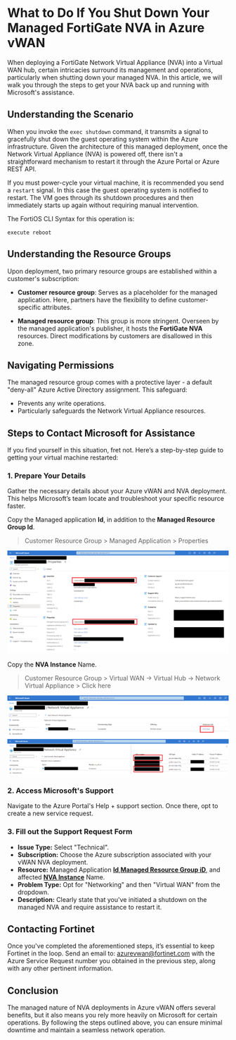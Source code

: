 # What to Do If You Shut Down Your Managed FortiGate NVA in Azure vWAN

When deploying a FortiGate Network Virtual Appliance (NVA) into a Virtual WAN hub, certain intricacies surround its management and operations, particularly when shutting down your managed NVA. In this article, we will walk you through the steps to get your NVA back up and running with Microsoft's assistance.

## Understanding the Scenario

When you invoke the `exec shutdown` command, it transmits a signal to gracefully shut down the guest operating system within the Azure infrastructure. Given the architecture of this managed deployment, once the Network Virtual Appliance (NVA) is powered off, there isn't a straightforward mechanism to restart it through the Azure Portal or Azure REST API.

If you must power-cycle your virtual machine, it is recommended you send a `restart` signal. In this case the guest operating system is notified to restart. The VM goes through its shutdown procedures and then immediately starts up again without requiring manual intervention.

The FortiOS CLI Syntax for this operation is:

```
execute reboot
```

## Understanding the Resource Groups

Upon deployment, two primary resource groups are established within a customer's subscription:

- **Customer resource group**: Serves as a placeholder for the managed application. Here, partners have the flexibility to define customer-specific attributes.

- **Managed resource group**: This group is more stringent. Overseen by the managed application's publisher, it  hosts the **FortiGate NVA** resources. Direct modifications by customers are disallowed in this zone.

## Navigating Permissions

The managed resource group comes with a protective layer - a default "deny-all" Azure Active Directory assignment. This safeguard:

- Prevents any write operations.
- Particularly safeguards the Network Virtual Appliance resources.

## Steps to Contact Microsoft for Assistance

If you find yourself in this situation, fret not. Here’s a step-by-step guide to getting your virtual machine restarted:

### 1. Prepare Your Details

Gather the necessary details about your Azure vWAN and NVA deployment. This helps Microsoft’s team locate and troubleshoot your specific resource faster.

Copy the Managed application **Id**, in addition to the **Managed Resource Group Id**.

> Customer Resource Group > Managed Application > Properties

![ManagedApplicationProperties](https://raw.githubusercontent.com/AJLab-GH/Azure-vWAN-FAQ/main/Images/vWAN-ID-Screenshot.png)

Copy the **NVA Instance** Name.

> Customer Resource Group > Virtual WAN -> Virtual Hub -> Network Virtual Appliance > Click here

![NVAName](https://raw.githubusercontent.com/AJLab-GH/Azure-vWAN-FAQ/main/Images/InstanceInfo.png)
![NVAInstanceName](https://raw.githubusercontent.com/AJLab-GH/Azure-vWAN-FAQ/main/Images/NVAInstanceInfo.png)

### 2. Access Microsoft's Support

Navigate to the Azure Portal's Help + support section. Once there, opt to create a new service request.

### 3. Fill out the Support Request Form

- **Issue Type:** Select "Technical".
- **Subscription:** Choose the Azure subscription associated with your vWAN NVA deployment.
- **Resource:** Managed Application [**Id**](https://raw.githubusercontent.com/AJLab-GH/Azure-vWAN-FAQ/main/Images/vWAN-ID-Screenshot.png),[**Managed Resource Group iD**](https://raw.githubusercontent.com/AJLab-GH/Azure-vWAN-FAQ/main/Images/vWAN-ID-Screenshot.png), and affected [**NVA Instance**](https://raw.githubusercontent.com/AJLab-GH/Azure-vWAN-FAQ/main/Images/NVAInstanceInfo.png) Name.
- **Problem Type:** Opt for "Networking" and then "Virtual WAN" from the dropdown.
- **Description:** Clearly state that you've initiated a shutdown on the managed NVA and require assistance to restart it.

## Contacting Fortinet

Once you've completed the aforementioned steps, it’s essential to keep Fortinet in the loop. Send an email to: [azurevwan@fortinet.com](mailto:azurevwan@fortinet.com) with the Azure Service Request number you obtained in the previous step, along with any other pertinent information.

## Conclusion

The managed nature of NVA deployments in Azure vWAN offers several benefits, but it also means you rely more heavily on Microsoft for certain operations. By following the steps outlined above, you can ensure minimal downtime and maintain a seamless network operation.